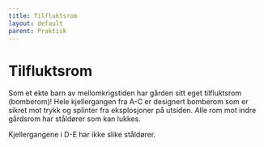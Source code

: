 ```yaml
---
title: Tilfluktsrom
layout: default
parent: Praktisk
---
```


# Tilfluktsrom
Som et ekte barn av mellomkrigstiden har gården sitt eget tilfluktsrom (bomberom)! Hele kjellergangen fra A-C er designert bomberom som er sikret mot trykk og splinter fra eksplosjoner på utsiden. Alle rom mot indre gårdsrom har ståldører som kan lukkes.

Kjellergangene i D-E har ikke slike ståldører.
